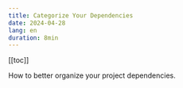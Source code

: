 ```yaml
---
title: Categorize Your Dependencies
date: 2024-04-28
lang: en
duration: 8min
---
```


[[toc]]

How to better organize your project dependencies.

